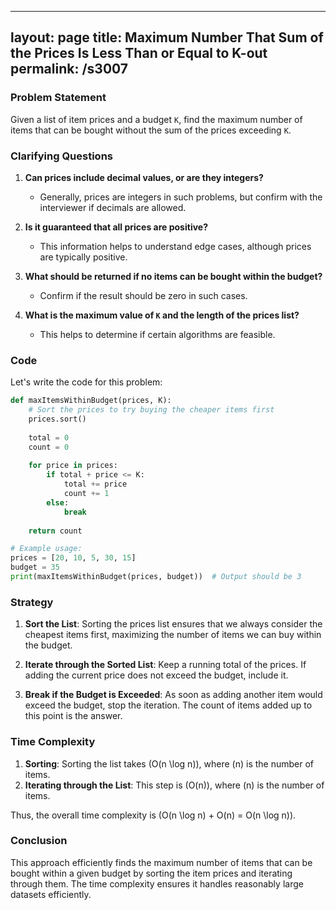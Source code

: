 
---
layout: page
title:  Maximum Number That Sum of the Prices Is Less Than or Equal to K-out
permalink: /s3007
---

### Problem Statement

Given a list of item prices and a budget `K`, find the maximum number of items that can be bought without the sum of the prices exceeding `K`.

### Clarifying Questions

1. **Can prices include decimal values, or are they integers?**
   - Generally, prices are integers in such problems, but confirm with the interviewer if decimals are allowed.

2. **Is it guaranteed that all prices are positive?**
   - This information helps to understand edge cases, although prices are typically positive.

3. **What should be returned if no items can be bought within the budget?**
   - Confirm if the result should be zero in such cases.

4. **What is the maximum value of `K` and the length of the prices list?**
   - This helps to determine if certain algorithms are feasible.

### Code

Let's write the code for this problem:

```python
def maxItemsWithinBudget(prices, K):
    # Sort the prices to try buying the cheaper items first
    prices.sort()
    
    total = 0
    count = 0
    
    for price in prices:
        if total + price <= K:
            total += price
            count += 1
        else:
            break
    
    return count

# Example usage:
prices = [20, 10, 5, 30, 15]
budget = 35
print(maxItemsWithinBudget(prices, budget))  # Output should be 3
```

### Strategy

1. **Sort the List**: Sorting the prices list ensures that we always consider the cheapest items first, maximizing the number of items we can buy within the budget.
  
2. **Iterate through the Sorted List**: Keep a running total of the prices. If adding the current price does not exceed the budget, include it.
  
3. **Break if the Budget is Exceeded**: As soon as adding another item would exceed the budget, stop the iteration. The count of items added up to this point is the answer.

### Time Complexity

1. **Sorting**: Sorting the list takes \(O(n \log n)\), where \(n\) is the number of items.
2. **Iterating through the List**: This step is \(O(n)\), where \(n\) is the number of items.

Thus, the overall time complexity is \(O(n \log n) + O(n) = O(n \log n)\).

### Conclusion

This approach efficiently finds the maximum number of items that can be bought within a given budget by sorting the item prices and iterating through them. The time complexity ensures it handles reasonably large datasets efficiently.